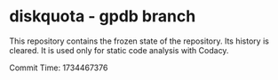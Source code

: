 # diskquota - gpdb branch

This repository contains the frozen state of the repository.
Its history is cleared. It is used only for static code
analysis with Codacy.

Commit Time: 1734467376